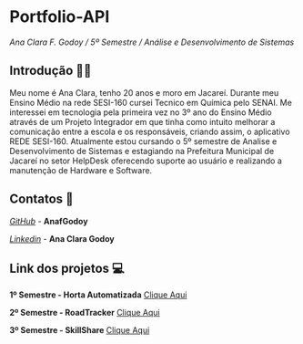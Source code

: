 # Portfolio-API 

*Ana Clara F. Godoy / 5º Semestre / Análise e Desenvolvimento de Sistemas*

## Introdução 👩‍💻
Meu nome é Ana Clara, tenho 20 anos e moro em Jacareí. Durante meu Ensino Médio na rede SESI-160 cursei Tecnico em Química pelo SENAI. Me interessei em tecnologia pela primeira vez no 3º ano do Ensino Médio através de um Projeto Integrador em que tinha como intuito melhorar a comunicação entre a escola e os responsáveis, criando assim, o aplicativo REDE SESI-160. Atualmente estou cursando o 5º semestre de Analise e Desenvolvimento de Sistemas e estagiando na Prefeitura Municipal de Jacareí no setor HelpDesk oferecendo suporte ao usuário e realizando a manutenção de Hardware e Software. 

## Contatos 📲
*[GitHub](https://github.com/AnafGodoy)* - **AnafGodoy**

*[Linkedin](https://www.linkedin.com/in/ana-clara-godoy-2973381b2/)* - **Ana Clara Godoy**

## **Link dos projetos** :computer:
**1º Semestre - Horta Automatizada** [Clique Aqui](https://github.com/AnafGodoy/PI-HortaAutomatizada)

**2º Semestre - RoadTracker** [Clique Aqui](https://github.com/AnafGodoy/Portfolio-API/tree/2%C2%BA-Semestre)

**3º Semestre - SkillShare** [Clique Aqui](https://github.com/AnafGodoy/Portfolio-API/tree/3%C2%BA-semestre)




